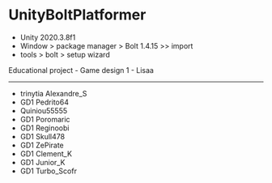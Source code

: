 # UnityBoltPlatformer
- Unity 2020.3.8f1
- Window > package manager > Bolt 1.4.15 >> import
- tools > bolt > setup wizard

Educational project - Game design 1 - Lisaa

---
- trinytia Alexandre_S
- GD1 Pedrito64
- Quiniou55555
- GD1 Poromaric
- GD1 Reginoobi
- GD1 Skull478
- GD1 ZePirate
- GD1 Clement_K
- GD1 Junior_K
- GD1 Turbo_Scofr